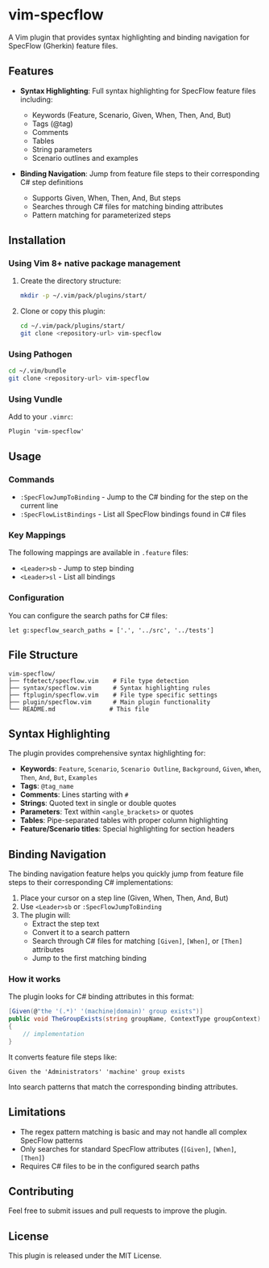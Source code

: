 # vim-specflow

A Vim plugin that provides syntax highlighting and binding navigation for SpecFlow (Gherkin) feature files.

## Features

- **Syntax Highlighting**: Full syntax highlighting for SpecFlow feature files including:
  - Keywords (Feature, Scenario, Given, When, Then, And, But)
  - Tags (@tag)
  - Comments
  - Tables
  - String parameters
  - Scenario outlines and examples

- **Binding Navigation**: Jump from feature file steps to their corresponding C# step definitions
  - Supports Given, When, Then, And, But steps
  - Searches through C# files for matching binding attributes
  - Pattern matching for parameterized steps

## Installation

### Using Vim 8+ native package management

1. Create the directory structure:
   ```bash
   mkdir -p ~/.vim/pack/plugins/start/
   ```

2. Clone or copy this plugin:
   ```bash
   cd ~/.vim/pack/plugins/start/
   git clone <repository-url> vim-specflow
   ```

### Using Pathogen

```bash
cd ~/.vim/bundle
git clone <repository-url> vim-specflow
```

### Using Vundle

Add to your `.vimrc`:
```vim
Plugin 'vim-specflow'
```

## Usage

### Commands

- `:SpecFlowJumpToBinding` - Jump to the C# binding for the step on the current line
- `:SpecFlowListBindings` - List all SpecFlow bindings found in C# files

### Key Mappings

The following mappings are available in `.feature` files:

- `<Leader>sb` - Jump to step binding
- `<Leader>sl` - List all bindings

### Configuration

You can configure the search paths for C# files:

```vim
let g:specflow_search_paths = ['.', '../src', '../tests']
```

## File Structure

```
vim-specflow/
├── ftdetect/specflow.vim    # File type detection
├── syntax/specflow.vim      # Syntax highlighting rules
├── ftplugin/specflow.vim    # File type specific settings
├── plugin/specflow.vim      # Main plugin functionality
└── README.md               # This file
```

## Syntax Highlighting

The plugin provides comprehensive syntax highlighting for:

- **Keywords**: `Feature`, `Scenario`, `Scenario Outline`, `Background`, `Given`, `When`, `Then`, `And`, `But`, `Examples`
- **Tags**: `@tag_name` 
- **Comments**: Lines starting with `#`
- **Strings**: Quoted text in single or double quotes
- **Parameters**: Text within `<angle_brackets>` or quotes
- **Tables**: Pipe-separated tables with proper column highlighting
- **Feature/Scenario titles**: Special highlighting for section headers

## Binding Navigation

The binding navigation feature helps you quickly jump from feature file steps to their corresponding C# implementations:

1. Place your cursor on a step line (Given, When, Then, And, But)
2. Use `<Leader>sb` or `:SpecFlowJumpToBinding`
3. The plugin will:
   - Extract the step text
   - Convert it to a search pattern
   - Search through C# files for matching `[Given]`, `[When]`, or `[Then]` attributes
   - Jump to the first matching binding

### How it works

The plugin looks for C# binding attributes in this format:
```csharp
[Given(@"the '(.*)' '(machine|domain)' group exists")]
public void TheGroupExists(string groupName, ContextType groupContext)
{
    // implementation
}
```

It converts feature file steps like:
```gherkin
Given the 'Administrators' 'machine' group exists
```

Into search patterns that match the corresponding binding attributes.

## Limitations

- The regex pattern matching is basic and may not handle all complex SpecFlow patterns
- Only searches for standard SpecFlow attributes (`[Given]`, `[When]`, `[Then]`)
- Requires C# files to be in the configured search paths

## Contributing

Feel free to submit issues and pull requests to improve the plugin.

## License

This plugin is released under the MIT License.